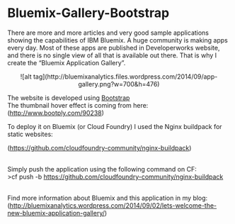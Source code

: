 Bluemix-Gallery-Bootstrap
=========================


There are more and more articles and very good sample applications showing the capabilities of IBM Bluemix. A huge community is making apps every day. Most of these apps are published in Developerworks website, and there is no single view of all that is available out there. That is why I create the “Bluemix Application Gallery”.

<center>![alt tag](http://bluemixanalytics.files.wordpress.com/2014/09/app-gallery.png?w=700&h=476)</center>

The website is developed using [Bootstrap](http://getbootstrap.com/) <BR>
The thumbnail hover effect is coming from here: (http://www.bootply.com/90238)

To deploy it on Bluemix (or Cloud Foundry) I used the Nginx buildpack for static websites:<BR>

(https://github.com/cloudfoundry-community/nginx-buildpack)

<BR> Simply push the application using the following command on CF:
<BR>>cf push -b https://github.com/cloudfoundry-community/nginx-buildpack <appname>


<BR>Find more information about Bluemix and this application in my blog:
<BR>(http://bluemixanalytics.wordpress.com/2014/09/02/lets-welcome-the-new-bluemix-application-gallery/)
